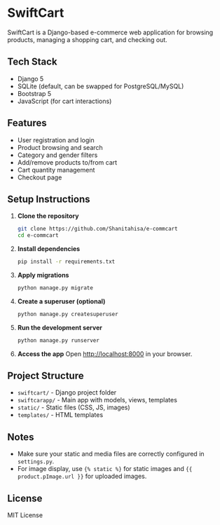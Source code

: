# SwiftCart

SwiftCart is a Django-based e-commerce web application for browsing products, managing a shopping cart, and checking out.

## Tech Stack
- Django 5
- SQLite (default, can be swapped for PostgreSQL/MySQL)
- Bootstrap 5
- JavaScript (for cart interactions)


## Features

- User registration and login
- Product browsing and search
- Category and gender filters
- Add/remove products to/from cart
- Cart quantity management
- Checkout page

## Setup Instructions

1. **Clone the repository**
   ```sh
   git clone https://github.com/Shanitahisa/e-commcart
   cd e-commcart
   ```

2. **Install dependencies**
   ```sh
   pip install -r requirements.txt
   ```

3. **Apply migrations**
   ```sh
   python manage.py migrate
   ```

4. **Create a superuser (optional)**
   ```sh
   python manage.py createsuperuser
   ```

5. **Run the development server**
   ```sh
   python manage.py runserver
   ```

6. **Access the app**
   Open [http://localhost:8000](http://localhost:8000) in your browser.

## Project Structure

- `swiftcart/` - Django project folder
- `swiftcarapp/` - Main app with models, views, templates
- `static/` - Static files (CSS, JS, images)
- `templates/` - HTML templates

## Notes

- Make sure your static and media files are correctly configured in `settings.py`.
- For image display, use `{% static %}` for static images and `{{ product.pImage.url }}` for uploaded images.

## License

MIT License
